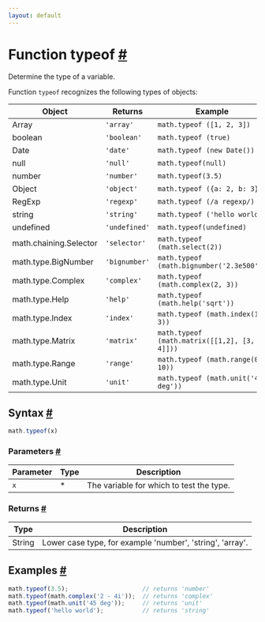 ```yaml
---
layout: default
---
```


<h1 id="function-typeof">Function typeof <a href="#function-typeof" title="Permalink">#</a></h1>

Determine the type of a variable.

Function `typeof` recognizes the following types of objects:

Object                 | Returns       | Example
---------------------- | ------------- | ------------------------------------------
Array                  | `'array'`     | `math.typeof ([1, 2, 3])`
boolean                | `'boolean'`   | `math.typeof (true)`
Date                   | `'date'`      | `math.typeof (new Date())`
null                   | `'null'`      | `math.typeof(null)`
number                 | `'number'`    | `math.typeof(3.5)`
Object                 | `'object'`    | `math.typeof ({a: 2, b: 3})`
RegExp                 | `'regexp'`    | `math.typeof (/a regexp/)`
string                 | `'string'`    | `math.typeof ('hello world')`
undefined              | `'undefined'` | `math.typeof(undefined)`
math.chaining.Selector | `'selector'`  | `math.typeof (math.select(2))`
math.type.BigNumber    | `'bignumber'` | `math.typeof (math.bignumber('2.3e500'))`
math.type.Complex      | `'complex'`   | `math.typeof (math.complex(2, 3))`
math.type.Help         | `'help'`      | `math.typeof (math.help('sqrt'))`
math.type.Index        | `'index'`     | `math.typeof (math.index(1, 3))`
math.type.Matrix       | `'matrix'`    | `math.typeof (math.matrix([[1,2], [3, 4]]))`
math.type.Range        | `'range'`     | `math.typeof (math.range(0, 10))`
math.type.Unit         | `'unit'`      | `math.typeof (math.unit('45 deg'))`


<h2 id="syntax">Syntax <a href="#syntax" title="Permalink">#</a></h2>

```js
math.typeof(x)
```

<h3 id="parameters">Parameters <a href="#parameters" title="Permalink">#</a></h3>

Parameter | Type | Description
--------- | ---- | -----------
`x` | * | The variable for which to test the type.

<h3 id="returns">Returns <a href="#returns" title="Permalink">#</a></h3>

Type | Description
---- | -----------
String | Lower case type, for example 'number', 'string', 'array'.


<h2 id="examples">Examples <a href="#examples" title="Permalink">#</a></h2>

```js
math.typeof(3.5);                     // returns 'number'
math.typeof(math.complex('2 - 4i'));  // returns 'complex'
math.typeof(math.unit('45 deg'));     // returns 'unit'
math.typeof('hello world');           // returns 'string'
```




<!-- Note: This file is automatically generated from source code comments. Changes made in this file will be overridden. -->
